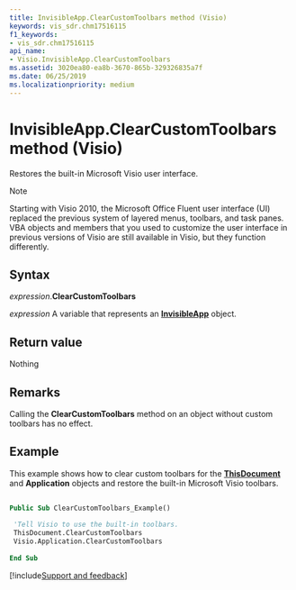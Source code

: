 ```yaml
---
title: InvisibleApp.ClearCustomToolbars method (Visio)
keywords: vis_sdr.chm17516115
f1_keywords:
- vis_sdr.chm17516115
api_name:
- Visio.InvisibleApp.ClearCustomToolbars
ms.assetid: 3020ea80-ea8b-3670-865b-329326835a7f
ms.date: 06/25/2019
ms.localizationpriority: medium
---
```



# InvisibleApp.ClearCustomToolbars method (Visio)

Restores the built-in Microsoft Visio user interface.

> [!NOTE] 
> Starting with Visio 2010, the Microsoft Office Fluent user interface (UI) replaced the previous system of layered menus, toolbars, and task panes. VBA objects and members that you used to customize the user interface in previous versions of Visio are still available in Visio, but they function differently.

## Syntax

_expression_.**ClearCustomToolbars**

_expression_ A variable that represents an **[InvisibleApp](Visio.InvisibleApp.md)** object.


## Return value

Nothing


## Remarks

Calling the **ClearCustomToolbars** method on an object without custom toolbars has no effect.


## Example

This example shows how to clear custom toolbars for the **[ThisDocument](../visio/Concepts/about-the-thisdocument-object-visio.md)** and **Application** objects and restore the built-in Microsoft Visio toolbars.

```vb
 
Public Sub ClearCustomToolbars_Example() 
 
 'Tell Visio to use the built-in toolbars. 
 ThisDocument.ClearCustomToolbars 
 Visio.Application.ClearCustomToolbars 
 
End Sub
```

[!include[Support and feedback](~/includes/feedback-boilerplate.md)]